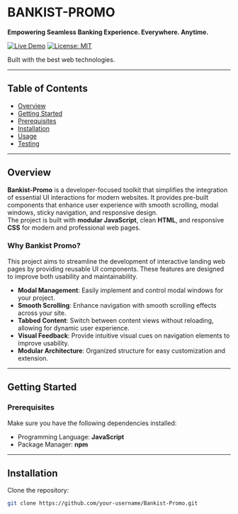 # BANKIST-PROMO

**Empowering Seamless Banking Experience. Everywhere. Anytime.**

[![Live Demo](https://img.shields.io/badge/Demo-Live-green)](https://your-demo-link.com)
[![License: MIT](https://img.shields.io/badge/License-MIT-blue.svg)](LICENSE)

Built with the best web technologies.

---

## Table of Contents
- [Overview](#overview)  
- [Getting Started](#getting-started)  
- [Prerequisites](#prerequisites)  
- [Installation](#installation)  
- [Usage](#usage)  
- [Testing](#testing)  

---

## Overview
**Bankist-Promo** is a developer-focused toolkit that simplifies the integration of essential UI interactions for modern websites. It provides pre-built components that enhance user experience with smooth scrolling, modal windows, sticky navigation, and responsive design.  
The project is built with **modular JavaScript**, clean **HTML**, and responsive **CSS** for modern and professional web pages.

### Why Bankist Promo?
This project aims to streamline the development of interactive landing web pages by providing reusable UI components. These features are designed to improve both usability and maintainability.

- **Modal Management**: Easily implement and control modal windows for your project.  
- **Smooth Scrolling**: Enhance navigation with smooth scrolling effects across your site.  
- **Tabbed Content**: Switch between content views without reloading, allowing for dynamic user experience.  
- **Visual Feedback**: Provide intuitive visual cues on navigation elements to improve usability.  
- **Modular Architecture**: Organized structure for easy customization and extension.  

---

## Getting Started

### Prerequisites
Make sure you have the following dependencies installed:  
- Programming Language: **JavaScript**  
- Package Manager: **npm**  

---

## Installation

Clone the repository:

```bash
git clone https://github.com/your-username/Bankist-Promo.git
